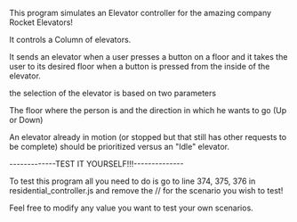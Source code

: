 This program simulates an Elevator controller for the amazing company Rocket Elevators!

It controls a Column of elevators.

It sends an elevator when a user presses a button on a floor and it takes the user to its desired floor when a button is pressed from the inside of the elevator.

the selection of the elevator is based on two parameters

The floor where the person is and the direction in which he wants to go (Up or Down)

An elevator already in motion (or stopped but that still has other requests to be complete) should be prioritized versus an "Idle" elevator.

-------------TEST IT YOURSELF!!!--------------


To test this program all you need to do is go to line 374, 375, 376 in residential_controller.js and remove the // for the scenario you wish to test!

Feel free to modify any value you want to test your own scenarios.
